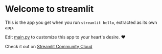 # Welcome to streamlit

This is the app you get when you run `streamlit hello`, extracted as its own app.

Edit [main.py](./main.py) to customize this app to your heart's desire. ❤️

Check it out on [Streamlit Community Cloud](https://st-hello-app.streamlit.app/)
